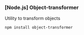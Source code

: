 ### [Node.js] Object-transformer

Utility to transform objects 

```
npm install object-transformer
```